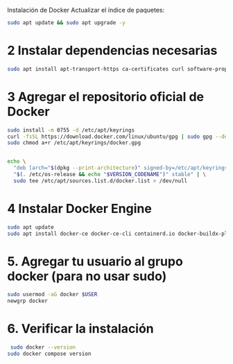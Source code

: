  Instalación de Docker
Actualizar el índice de paquetes:

```bash
sudo apt update && sudo apt upgrade -y
```
# 2 Instalar dependencias necesarias
```bash
sudo apt install apt-transport-https ca-certificates curl software-properties-common -y
```
# 3 Agregar el repositorio oficial de Docker
```bash
sudo install -m 0755 -d /etc/apt/keyrings
curl -fsSL https://download.docker.com/linux/ubuntu/gpg | sudo gpg --dearmor -o /etc/apt/keyrings/docker.gpg
sudo chmod a+r /etc/apt/keyrings/docker.gpg


echo \
  "deb [arch="$(dpkg --print-architecture)" signed-by=/etc/apt/keyrings/docker.gpg] https://download.docker.com/linux/ubuntu \
  "$(. /etc/os-release && echo "$VERSION_CODENAME")" stable" | \
  sudo tee /etc/apt/sources.list.d/docker.list > /dev/null
  ```

  # 4  Instalar Docker Engine
  ```bash
  sudo apt update
sudo apt install docker-ce docker-ce-cli containerd.io docker-buildx-plugin docker-compose-plugin -y
```

# 5. Agregar tu usuario al grupo docker (para no usar sudo)
```bash
sudo usermod -aG docker $USER
newgrp docker
```

# 6. Verificar la instalación
```bash
 sudo docker --version
sudo docker compose version
```